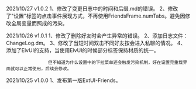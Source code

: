 2021/10/27  v1.0.2  1、修改了变更日志中的时间和后缀.md的错误。
                    2、修改了"设置"标签的点击事件展现方式，不再使用FriendsFrame.numTabs。避免因修改全局变量而照成的污染。

2021/10/26  v1.0.1  1、修改了删除好友时会产生异常的错误。
                    2、添加日志文件：ChangeLog.dm。
                    3、修改了当短时间双击不同好友按会进入私聊的情况。
                    4、添加了ElvUI的支持，当使用ElvUI的时候部分标签保持材质的统一。

                    但不知道为什么设置中的下拉菜单还会触发污染机制，好在设置完重载界面就可以正常使用，后续会修改。

2021/10/25  v1.0.0  1、发布第一版ExtUI-Friends。